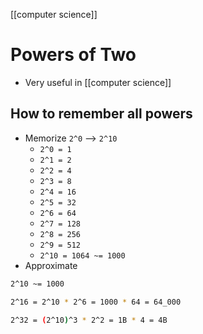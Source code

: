 [[computer science]]

# Powers of Two
- Very useful in [[computer science]]

## How to remember all powers
- Memorize `2^0` --> `2^10`
	- `2^0 = 1`
	- `2^1 = 2`
	- `2^2 = 4`
	- `2^3 = 8`
	- `2^4 = 16`
	- `2^5 = 32`
	- `2^6 = 64`
	- `2^7 = 128`
	- `2^8 = 256`
	- `2^9 = 512`
	- `2^10 = 1064 ~= 1000`
- Approximate
```bash
2^10 ~= 1000

2^16 = 2^10 * 2^6 = 1000 * 64 = 64_000

2^32 = (2^10)^3 * 2^2 = 1B * 4 = 4B
```